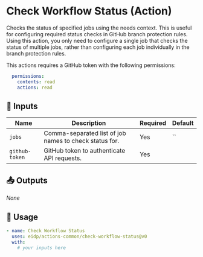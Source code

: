 <!-- NOTE: This file's contents are automatically generated. Do not edit manually. -->
# Check Workflow Status (Action)

Checks the status of specified jobs using the needs context.
This is useful for configuring required status checks in GitHub branch protection rules.
Using this action, you only need to configure a single job that checks the status of multiple jobs, rather than configuring each job individually in the branch protection rules.

This actions requires a GitHub token with the following permissions:
```yaml
  permissions:
    contents: read
    actions: read
```

## 🔧 Inputs

|     Name     |                      Description                     |Required|Default|
|--------------|------------------------------------------------------|--------|-------|
|    `jobs`    |Comma-separated list of job names to check status for.|   Yes  |   ``  |
|`github-token`|      GitHub token to authenticate API requests.      |   Yes  |       |

## 📤 Outputs

_None_

## 🚀 Usage

```yaml
- name: Check Workflow Status
  uses: eidp/actions-common/check-workflow-status@v0
  with:
    # your inputs here
```
